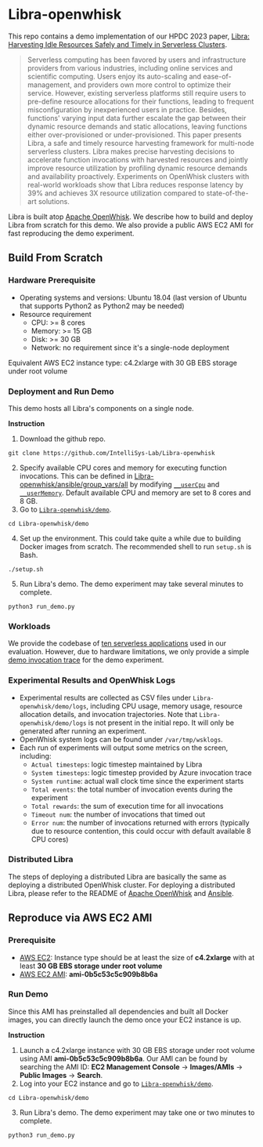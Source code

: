 <!--
#
# Licensed to the Apache Software Foundation (ASF) under one or more
# contributor license agreements.  See the NOTICE file distributed with
# this work for additional information regarding copyright ownership.
# The ASF licenses this file to You under the Apache License, Version 2.0
# (the "License"); you may not use this file except in compliance with
# the License.  You may obtain a copy of the License at
#
#     http://www.apache.org/licenses/LICENSE-2.0
#
# Unless required by applicable law or agreed to in writing, software
# distributed under the License is distributed on an "AS IS" BASIS,
# WITHOUT WARRANTIES OR CONDITIONS OF ANY KIND, either express or implied.
# See the License for the specific language governing permissions and
# limitations under the License.
#
-->

# Libra-openwhisk

This repo contains a demo implementation of our HPDC 2023 paper, [Libra: Harvesting Idle Resources Safely and Timely in Serverless Clusters](https://intellisys.haow.ca/assets/pdf/Libra_Hanfei_HPDC23.pdf). 
> Serverless computing has been favored by users and infrastructure providers from various industries, including online services and scientific computing. Users enjoy its auto-scaling and ease-of-management, and providers own more control to optimize their service. However, existing serverless platforms still require users to pre-define resource allocations for their functions, leading to frequent misconfiguration by inexperienced users in practice. Besides, functions' varying input data further escalate the gap between their dynamic resource demands and static allocations, leaving functions either over-provisioned or under-provisioned. This paper presents Libra, a safe and timely resource harvesting framework for multi-node serverless clusters. Libra makes precise harvesting decisions to accelerate function invocations with harvested resources and jointly improve resource utilization by profiling dynamic resource demands and availability proactively. Experiments on OpenWhisk clusters with real-world workloads show that Libra reduces response latency by 39% and achieves 3X resource utilization compared to state-of-the-art solutions.

Libra is built atop [Apache OpenWhisk](https://github.com/apache/openwhisk). We describe how to build and deploy Libra from scratch for this demo. We also provide a public AWS EC2 AMI for fast reproducing the demo experiment.

## Build From Scratch

### Hardware Prerequisite
- Operating systems and versions: Ubuntu 18.04 (last version of Ubuntu that supports Python2 as Python2 may be needed)
- Resource requirement
  - CPU: >= 8 cores
  - Memory: >= 15 GB
  - Disk: >= 30 GB
  - Network: no requirement since it's a single-node deployment

Equivalent AWS EC2 instance type: c4.2xlarge with 30 GB EBS storage under root volume

### Deployment and Run Demo
This demo hosts all Libra's components on a single node.   

**Instruction**

1. Download the github repo.
```
git clone https://github.com/IntelliSys-Lab/Libra-openwhisk
```
2. Specify available CPU cores and memory for executing function invocations. This can be defined in [Libra-openwhisk/ansible/group_vars/all](https://github.com/IntelliSys-Lab/Libra-openwhisk/blob/master/ansible/group_vars/all) by modifying [`__userCpu`](https://github.com/IntelliSys-Lab/Libra-openwhisk/blob/master/ansible/group_vars/all#L200) and [`__userMemory`](https://github.com/IntelliSys-Lab/Libra-openwhisk/blob/master/ansible/group_vars/all#L199). Default available CPU and memory are set to 8 cores and 8 GB.
3. Go to [`Libra-openwhisk/demo`](https://github.com/IntelliSys-Lab/Libra-openwhisk/tree/master/demo).
```
cd Libra-openwhisk/demo
```
4. Set up the environment. This could take quite a while due to building Docker images from scratch. The recommended shell to run `setup.sh` is Bash.
```
./setup.sh
```
5. Run Libra's demo. The demo experiment may take several minutes to complete.
```
python3 run_demo.py
```

### Workloads

We provide the codebase of [ten serverless applications](https://github.com/IntelliSys-Lab/Libra-openwhisk/tree/master/workloads) used in our evaluation. However, due to hardware limitations, we only provide a simple [demo invocation trace](https://github.com/IntelliSys-Lab/Libra-openwhisk/tree/master/demo/azurefunctions-dataset2019) for the demo experiment.

### Experimental Results and OpenWhisk Logs
- Experimental results are collected as CSV files under `Libra-openwhisk/demo/logs`, including CPU usage, memory usage, resource allocation details, and invocation trajectories. Note that `Libra-openwhisk/demo/logs` is not present in the initial repo. It will only be generated after running an experiment.
- OpenWhisk system logs can be found under `/var/tmp/wsklogs`.
- Each run of experiments will output some metrics on the screen, including:
  - `Actual timesteps`: logic timestep maintained by Libra
  - `System timesteps`: logic timestep provided by Azure invocation trace
  - `System runtime`: actual wall clock time since the experiment starts
  - `Total events`: the total number of invocation events during the experiment
  - `Total rewards`: the sum of execution time for all invocations
  - `Timeout num`: the number of invocations that timed out
  - `Error num`: the number of invocations returned with errors (typically due to resource contention, this could occur with default available 8 CPU cores)

### Distributed Libra
The steps of deploying a distributed Libra are basically the same as deploying a distributed OpenWhisk cluster. For deploying a distributed Libra, please refer to the README of [Apache OpenWhisk](https://github.com/apache/openwhisk) and [Ansible](https://github.com/apache/openwhisk/tree/master/ansible). 

## Reproduce via AWS EC2 AMI

### Prerequisite
- [AWS EC2](https://aws.amazon.com/ec2/): Instance type should be at least the size of **c4.2xlarge** with at least **30 GB EBS storage under root volume**
- [AWS EC2 AMI](https://docs.aws.amazon.com/AWSEC2/latest/UserGuide/AMIs.html): **ami-0b5c53c5c909b8b6a**

### Run Demo
Since this AMI has preinstalled all dependencies and built all Docker images, you can directly launch the demo once your EC2 instance is up.

**Instruction**

1. Launch a c4.2xlarge instance with 30 GB EBS storage under root volume using AMI **ami-0b5c53c5c909b8b6a**. Our AMI can be found by searching the AMI ID: **EC2 Management Console** -> **Images/AMIs** -> **Public Images** -> **Search**.
2. Log into your EC2 instance and go to [`Libra-openwhisk/demo`](https://github.com/IntelliSys-Lab/Libra-openwhisk/tree/master/demo).
```
cd Libra-openwhisk/demo
```
3. Run Libra's demo. The demo experiment may take one or two minutes to complete.
```
python3 run_demo.py
```
